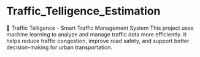 # Traffic_Telligence_Estimation
🚦 Traffic Telligence - Smart Traffic Management System  This project uses machine learning to analyze and manage traffic data more efficiently. It helps reduce traffic congestion, improve road safety, and support better decision-making for urban transportation.
